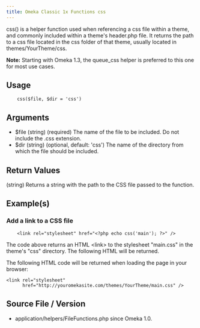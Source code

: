 ```yaml
---
title: Omeka Classic 1x Functions css
---
```

css() is a helper function used when referencing a css file within a theme, and commonly included within a theme's header.php file. It returns the path to a css file located in the css folder of that theme, usually located in themes/YourTheme/css.

**Note:** Starting with Omeka 1.3, the queue\_css helper is preferred to this one for most use cases.

Usage
---------------------------------------------------

``` {.de1}
    css($file, $dir = 'css')
```

Arguments
-----------------------------------------------------------

-   \$file (string) (required) The name of the file to be included. Do not include the .css extension.
-   \$dir (string) (optional, default: 'css') The name of the directory from which the file should be included.

Return Values
------------------------------------------------------

(string) Returns a string with the path to the CSS file passed to the function.

Example(s)
-------------------------------------------------------

### Add a link to a CSS file


``` {.de1}
    <link rel="stylesheet" href="<?php echo css('main'); ?>" />
```

The code above returns an HTML &lt;link&gt; to the stylesheet "main.css" in the theme's "css" directory. The following HTML will be returned.

The following HTML code will be returned when loading the page in your browser:

``` {.de1}
<link rel="stylesheet" 
      href="http://youromekasite.com/themes/YourTheme/main.css" />
```

Source File / Version
--------------------------------------------------------------

-   application/helpers/FileFunctions.php since Omeka 1.0.
